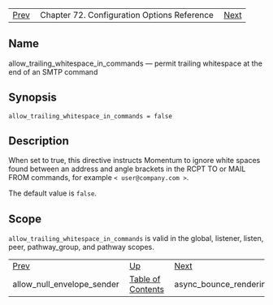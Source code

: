 |     |     |     |
| --- | --- | --- |
| [Prev](conf.ref.allow_null_envelope_sender)  | Chapter 72. Configuration Options Reference |  [Next](conf.ref.async_bounce_rendering) |

<a name="conf.ref.allow_trailing_whitespace_in_commands"></a>
## Name

allow_trailing_whitespace_in_commands — permit trailing whitespace at the end of an SMTP command

## Synopsis

`allow_trailing_whitespace_in_commands = false`

<a name="idp23524192"></a>
## Description

When set to true, this directive instructs Momentum to ignore white spaces found between an address and angle brackets in the RCPT TO or MAIL FROM commands, for example `< user@company.com >`.

The default value is `false`.

<a name="idp23527536"></a>
## Scope

`allow_trailing_whitespace_in_commands` is valid in the global, listener, listen, peer, pathway_group, and pathway scopes.

|     |     |     |
| --- | --- | --- |
| [Prev](conf.ref.allow_null_envelope_sender)  | [Up](config.options.ref) |  [Next](conf.ref.async_bounce_rendering) |
| allow_null_envelope_sender  | [Table of Contents](index) |  async_bounce_rendering |

